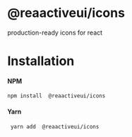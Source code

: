 # @reaactiveui/icons

production-ready icons for react

# Installation

#### NPM
```
npm install  @reaactiveui/icons
```

#### Yarn
```
 yarn add  @reaactiveui/icons
```